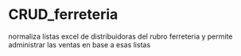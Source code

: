 # CRUD_ferreteria
normaliza listas excel de distribuidoras del rubro ferreteria y permite administrar las ventas en base a esas listas

